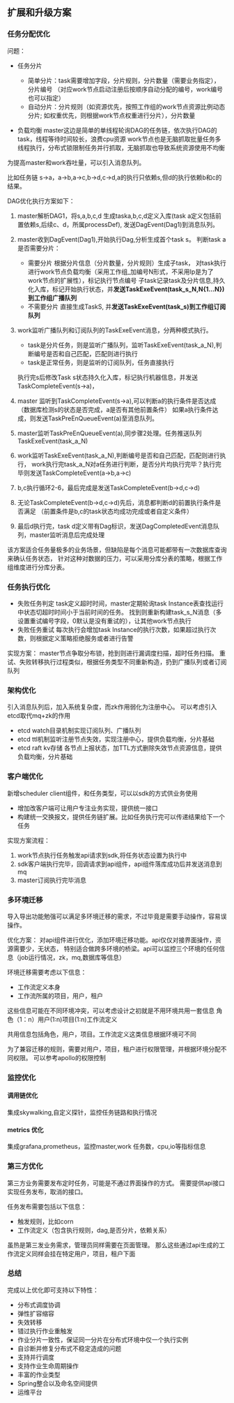 ## 扩展和升级方案
### 任务分配优化
问题：
- 任务分片
  - 简单分片：task需要增加字段，分片规则，分片数量（需要业务指定），
    分片编号 （对应work节点启动注册后按顺序自动分配的编号，work编号也可以指定）
  - 自动分片：分片规则（如资源优先，按照工作组的work节点资源比例动态分片;
    如权重优先，则根据work节点权重进行分片），分片数量
  
- 负载均衡
  master这边是简单的单线程轮询DAG的任务链，依次执行DAG的task，线程等待时间较长，浪费cpu资源
  work节点也是无脑抓取批量任务多线程执行，分布式锁限制任务并行抓取，无脑抓取也导致系统资源使用不均衡

为提高master和work吞吐量，可以引入消息队列。

比如任务链 s->a，a->b,a->c,b->d,c->d,a的执行只依赖s,但d的执行依赖b和c的结果。

DAG优化执行方案如下：
1. master解析DAG1，将s,a,b,c,d 生成taska,b,c,d定义入库(task a定义包括前置依赖s,后续c、d，所属processDef),
   发送DagEvent(Dag1)到消息队列。 
2. master收到DagEvent(Dag1),开始执行Dag,分析生成首个task s。
   判断task a是否需要分片：
   - 需要分片
     根据分片信息（分片数量，分片规则）生成子task， 
     对task执行进行work节点负载均衡（采用工作组_加编号N形式，不采用Ip是为了work节点的扩展性），标记执行节点编号 
     子task记录task及分片信息,持久化入库，标记开始执行状态，并**发送TaskExeEvent(task_s_N,N{1...N})到工作组广播队列**
   - 不需要分片 
     直接生成TaskS, 并**发送TaskExeEvent(task_s)到工作组订阅队列**
    

3. work监听广播队列和订阅队列的TaskExeEvent消息，分两种模式执行。
   - task是分片任务，则是监听广播队列，监听TaskExeEvent(task_a_N),判断编号是否和自己匹配，匹配则进行执行
   - task是正常任务，则是监听的订阅队列，任务直接执行
     
    执行完s后修改Task s状态持久化入库，标记执行机器信息，并发送TaskCompleteEvent(s->a)，
   
4. master 监听到TaskCompleteEvent(s->a),可以判断a的执行条件是否达成（数据库检测s的状态是否完成，a是否有其他前置条件）
   如果a执行条件达成，则发送TaskPreEnQueueEvent(a)至消息队列。
   
5. master监听TaskPreEnQueueEvent(a),同步骤2处理。任务推送队列 TaskExeEvent(task_a_N)
6. work监听TaskExeEvent(task_a_N),判断编号是否和自己匹配，匹配则进行执行，
   work执行完task_a_N对a任务进行判断，是否分片均执行完毕？执行完毕则发送TaskCompleteEvent(a->b,a->c)
7. b,c执行循环2-6，最后完成是发送TaskCompleteEvent(b->d,c->d)
8. 无论TaskCompleteEvent(b->d,c->d)先后，消息都判断d的前置执行条件是否满足
     （前置条件是b,c的task状态均成功完成或者自定义条件）
   
9. 最后d执行完，task d定义带有Dag标识，发送DagCompletedEvent消息队列，master监听消息后完成处理

该方案适合任务量极多的业务场景，但缺陷是每个消息可能都带有一次数据库查询来确认任务状态，
针对这种对数据的压力，可以采用分库分表的策略，根据工作组维度进行分库分表。

### 任务执行优化
- 失败任务判定
  task定义超时时间，master定期轮询task Instance表查找运行中状态切超时时间小于当前时间的任务。
  找到则重新构建task_s_N消息（多设置重试编号字段，0默认是没有重试的），让其他work节点执行
- 失败任务重试
  每次执行会增加task Instance的执行次数，如果超过执行次数，则根据定义策略拒绝服务或者进行告警
  
实现方案：
master节点争取分布锁，抢到则进行漏调度扫描，超时任务扫描。
重试、失败转移执行过程类似，根据任务类型不同重新构造，扔到广播队列或者订阅队列



### 架构优化
引入消息队列后，加入系统复杂度，而zk作用弱化为注册中心。
可以考虑引入etcd取代mq+zk的作用
- etcd watch目录机制实现订阅队列、广播队列
- etcd ttl机制监听注册节点失效，实现注册中心，提供负载均衡，分片基础
- etcd raft kv存储 各节点上报状态，加TTL方式删除失效节点资源信息，提供负载均衡，分片基础

### 客户端优化
新增scheduler client组件，和任务类型，可以以sdk的方式供业务使用

- 增加改客户端可让用户专注业务实现，提供统一接口
- 构建统一交换报文，提供任务链扩展。比如任务执行完可以传递结果给下一个任务

实现方案流程：
1. work节点执行任务触发api请求到sdk,将任务状态设置为执行中
2. sdk客户端执行完毕，回调请求到api组件，api组件落库成功后并发送消息到mq
3. master订阅执行完毕消息

### 多环境迁移
导入导出功能勉强可以满足多环境迁移的需求，不过毕竟是需要手动操作，容易误操作。

优化方案：
对api组件进行优化，添加环境迁移功能。api仅仅对接界面操作，资源需要少，无状态，
特别适合做跨多环境的桥梁。api可以监控三个环境的任何信息（job运行情况，zk，mq,数据库等信息）

环境迁移需要考虑以下信息：
- 工作流定义本身
- 工作流所属的项目，用户，租户

这些信息可能在不同环境冲突，可以考虑设计之初就是不用环境共用一套信息
  角色（1：n）用户(1:n)项目(1:n)工作流定义

共用信息包括角色，用户，项目。工作流定义这类信息根据环境可不同

为了兼容迁移的规则，需要对用户，项目，租户进行权限管理，并根据环境分配不同权限。
可以参考apollo的权限控制

### 监控优化
#### 调用链优化
集成skywalking,自定义探针，监控任务链路和执行情况
#### metrics 优化
集成grafana,prometheus，监控master,work 任务数，cpu,io等指标信息

### 第三方优化
第三方业务需要发布定时任务，可能是不通过界面操作的方式。
需要提供api接口实现任务发布，取消的接口。

任务发布需要包括以下信息：
- 触发规则，比如corn
- 工作流定义（包含执行规则，dag,是否分片，依赖关系）

虽热是第三发业务需求，管理员同样需要在页面管理。
那么这些通过api生成的工作流定义同样会挂在特定用户，项目，租户下面


### 总结
完成以上优化即可支持以下特性：
- 分布式调度协调
- 弹性扩容缩容
- 失效转移
- 错过执行作业重触发
- 作业分片一致性，保证同一分片在分布式环境中仅一个执行实例
- 自诊断并修复分布式不稳定造成的问题
- 支持并行调度
- 支持作业生命周期操作
- 丰富的作业类型
- Spring整合以及命名空间提供
- 运维平台